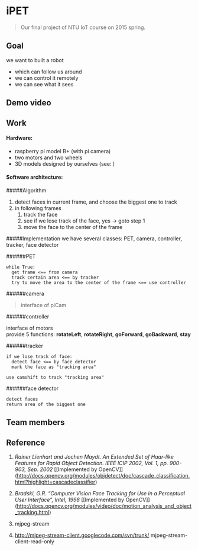 # iPET 
> Our final project of NTU IoT course on 2015 spring.

## Goal
we want to built a robot
- which can follow us around
- we can control it remotely
- we can see what it sees

## Demo video


## Work
#### Hardware:
- raspberry pi model B+ (with pi camera)
- two motors and two wheels
- 3D models designed by ourselves (see:  )

#### Software architecture:
#####Algorithm
1. detect faces in current frame, and choose the biggest one to track
2. in following frames
   1. track the face
   2. see if we lose track of the face, yes -> goto step 1
   3. move the face to the center of the frame

#####Implementation
we have several classes: PET, camera, controller, tracker, face detector

######PET
```
while True:
  get frame <== from camera
  track certain area <== by tracker
  try to move the area to the center of the frame <== use controller
```
######camera
> interface of piCam

######controller
> 
interface of motors  
provide 5 functions: **rotateLeft**, **rotateRight**, **goForward**, **goBackward**, **stay**

######tracker
```
if we lose track of face:
  detect face <== by face detector
  mark the face as "tracking area"

use camshift to track "tracking area"
```
######face detector
```
detect faces
return area of the biggest one
```

## Team members


## Reference
1. *Rainer Lienhart and Jochen Maydt. An Extended Set of Haar-like Features for Rapid Object Detection. IEEE ICIP 2002, Vol. 1, pp. 900-903, Sep. 2002*
[[Implemented by OpenCV]] (http://docs.opencv.org/modules/objdetect/doc/cascade_classification.html?highlight=cascadeclassifier)
2. *Bradski, G.R. “Computer Vision Face Tracking for Use in a Perceptual User Interface”, Intel, 1998*
[[Implemented by OpenCV]] (http://docs.opencv.org/modules/video/doc/motion_analysis_and_object_tracking.html)

1. mjpeg-stream
2. http://mjpeg-stream-client.googlecode.com/svn/trunk/ mjpeg-stream-client-read-only

